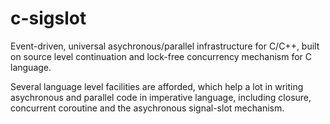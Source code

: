 c-sigslot
=========

Event-driven, universal asychronous/parallel infrastructure for C/C++, built on source level continuation and lock-free concurrency mechanism for C language.

Several language level facilities are afforded, which help a lot in writing asychronous and parallel code in imperative language, including closure, concurrent coroutine and the asychronous signal-slot mechanism. 
